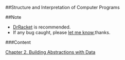 ##Structure and Interpretation of Computer Programs

##Note
- [DrRacket](http://download.racket-lang.org/) is recommended.
- If any bug caught, please [let me know](https://github.com/Soyn/sicp/issues/new),thanks.

###Content

[Chapter 2. Building Abstractions with Data](CH2)
